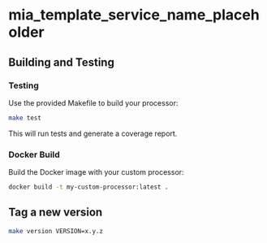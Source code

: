 # mia_template_service_name_placeholder

## Building and Testing

### Testing

Use the provided Makefile to build your processor:

```bash
make test
```

This will run tests and generate a coverage report.

### Docker Build

Build the Docker image with your custom processor:

```bash
docker build -t my-custom-processor:latest .
```

## Tag a new version

```bash
make version VERSION=x.y.z
```